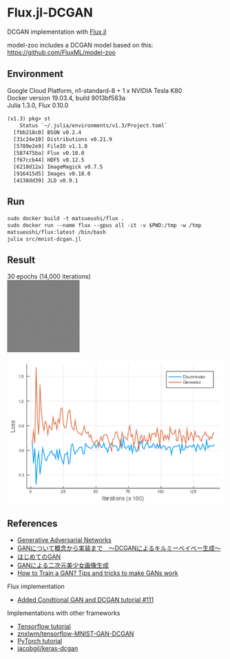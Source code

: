 Flux.jl-DCGAN
=============

DCGAN implementation with [Flux.jl](https://fluxml.ai/Flux.jl/stable/)

model-zoo includes a DCGAN model based on this: https://github.com/FluxML/model-zoo


## Environment
Google Cloud Platform, n1-standard-8 + 1 x NVIDIA Tesla K80  
Docker version 19.03.4, build 9013bf583a  
Julia 1.3.0, Flux 0.10.0

```shell
(v1.3) pkg> st
    Status `~/.julia/environments/v1.3/Project.toml`
  [fbb218c0] BSON v0.2.4
  [31c24e10] Distributions v0.21.9
  [5789e2e9] FileIO v1.1.0
  [587475ba] Flux v0.10.0
  [f67ccb44] HDF5 v0.12.5
  [6218d12a] ImageMagick v0.7.5
  [916415d5] Images v0.18.0
  [4138dd39] JLD v0.9.1
```

## Run
```shell
sudo docker build -t matsueushi/flux . 
sudo docker run --name flux --gpus all -it -v $PWD:/tmp -w /tmp matsueushi/flux:latest /bin/bash
julia src/mnist-dcgan.jl
```

## Result
30 epochs (14,000 iterations)  
![Animation](https://github.com/matsueushi/fluxjl-dcgan/blob/media/media/anim.gif)

![Loss](https://github.com/matsueushi/fluxjl-dcgan/blob/media/media/loss.png)

## References
- [Generative Adversarial Networks](https://arxiv.org/abs/1406.2661)
- [GANについて概念から実装まで　～DCGANによるキルミーベイベー生成～](https://qiita.com/taku-buntu/items/0093a68bfae0b0ff879d)  
- [はじめてのGAN](https://elix-tech.github.io/ja/2017/02/06/gan.html)
- [GANによる二次元美少女画像生成](https://medium.com/@crosssceneofwindff/ganによる二次元美少女画像生成-33047bb586a0)
- [How to Train a GAN? Tips and tricks to make GANs work](https://github.com/soumith/ganhacks)

Flux implementation
- [Added Condtional GAN and DCGAN tutorial #111](https://github.com/FluxML/model-zoo/pull/111)
  
Implementations with other frameworks
 - [Tensorflow tutorial](https://www.tensorflow.org/tutorials/generative/dcgan)
 - [znxlwm/tensorflow-MNIST-GAN-DCGAN](https://github.com/znxlwm/tensorflow-MNIST-GAN-DCGAN)
 - [PyTorch tutorial](https://pytorch.org/tutorials/beginner/dcgan_faces_tutorial.html)
 - [jacobgil/keras-dcgan](https://github.com/jacobgil/keras-dcgan)
